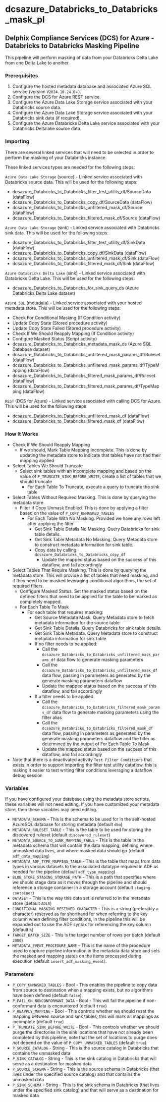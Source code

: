 # dcsazure_Databricks_to_Databricks_mask_pl
## Delphix Compliance Services (DCS) for Azure - Databricks to Databricks Masking Pipeline

This pipeline will perform masking of data from your Databricks Delta Lake from one Delta Lake to another.

### Prerequisites

1. Configure the hosted metadata database and associated Azure SQL service (version `V2024.10.24.0`+).
1. Configure the DCS for Azure REST service.
1. Configure the Azure Data Lake Storage service associated with your Databricks source data.
1. Configure the Azure Data Lake Storage service associated with your Databricks sink data (if required).
1. Configure the Azure Databricks Delta Lake service associated with your Databricks Deltalake source data.


### Importing
There are several linked services that will need to be selected in order to perform the masking of your Databricks
instance.

These linked services types are needed for the following steps:

`Azure Data Lake Storage` (source) - Linked service associated with Databricks source data. This will be used for the
following steps:
* dcsazure_Databricks_to_Databricks_filter_test_utility_df/SourceData (dataFlow)
* dcsazure_Databricks_to_Databricks_copy_df/SourceData (dataFlow)
* dcsazure_Databricks_to_Databricks_unfiltered_mask_df/Source (dataFlow)
* dcsazure_Databricks_to_Databricks_filtered_mask_df/Source (dataFlow)

`Azure Data Lake Storage` (sink) - Linked service associated with Databricks sink data. This will be used for the
following steps:
* dcsazure_Databricks_to_Databricks_filter_test_utility_df/SinkData (dataFlow)
* dcsazure_Databricks_to_Databricks_copy_df/SinkData (dataFlow)
* dcsazure_Databricks_to_Databricks_unfiltered_mask_df/Sink (dataFlow)
* dcsazure_Databricks_to_Databricks_filtered_mask_df/Sink (dataFlow)

`Azure Databricks Delta Lake` (sink) - Linked service associated with Databricks Delta Lake. This will be used for the
following steps:
* dcsazure_Databricks_to_Databricks_for_sink_query_ds (Azure Databricks Delta Lake dataset)

`Azure SQL` (metadata) - Linked service associated with your hosted metadata store. This will be used for the following
steps:
* Check For Conditional Masking (If Condition activity)
* Update Copy State (Stored procedure activity)
* Update Copy State Failed (Stored procedure activity)
* Check If We Should Reapply Mapping (If Condition activity)
* Configure Masked Status (Script activity)
* dcsazure_Databricks_to_Databricks_metadata_mask_ds (Azure SQL Database dataset)
* dcsazure_Databricks_to_Databricks_unfiltered_mask_params_df/Ruleset (dataFlow)
* dcsazure_Databricks_to_Databricks_unfiltered_mask_params_df/TypeMapping (dataFlow)
* dcsazure_Databricks_to_Databricks_filtered_mask_params_df/Ruleset (dataFlow)
* dcsazure_Databricks_to_Databricks_filtered_mask_params_df/TypeMapping (dataFlow)

`REST` (DCS for Azure) - Linked service associated with calling DCS for Azure. This will be used for the following
steps:
* dcsazure_Databricks_to_Databricks_unfiltered_mask_df (dataFlow)
* dcsazure_Databricks_to_Databricks_filtered_mask_df (dataFlow)

### How It Works
* Check If We Should Reapply Mapping
  * If we should, Mark Table Mapping Incomplete. This is done by updating the metadata store to indicate that tables
    have not had their mapping applied
* Select Tables We Should Truncate
  * Select sink tables with an incomplete mapping and based on the value of `P_TRUNCATE_SINK_BEFORE_WRITE`, create a
    list of tables that we should truncate
    * For Each Table To Truncate, execute a query to truncate the sink table
* Select Tables Without Required Masking. This is done by querying the metadata store.
  * Filter If Copy Unmask Enabled. This is done by applying a filter based on the value of `P_COPY_UNMASKED_TABLES`
    * For Each Table With No Masking. Provided we have any rows left after applying the filter
      * Get Sink Table Details No Masking. Query Databricks for sink table details.
      * Get Sink Table Metadata No Masking. Query Metadata store to construct metadata information for sink table.
      * Copy data by calling `dcsazure_Databricks_to_Databricks_copy_df`
          * Update the mapped status based on the success of this dataflow, and fail accordingly
* Select Tables That Require Masking. This is done by querying the metadata store. This will provide a list of tables
  that need masking, and if they need to be masked leveraging conditional algorithms, the set of required filters.
  * Configure Masked Status. Set the masked status based on the defined filters that need to be applied for the table to
    be marked as completely mapped.
  * For Each Table To Mask
    * For each table that requires masking:
      * Get Source Metadata Mask. Query Metadata store to fetch metadata information for the source table 
      * Get Sink Table Details. Query Databricks for sink table details.
      * Get Sink Table Metadata. Query Metadata store to construct metadata information for sink table.
      * If no filter needs to be applied:
        * Call the `dcsazure_Databricks_to_Databricks_unfiltered_mask_params_df` data flow to generate masking
          parameters
        * Call the `dcsazure_Databricks_to_Databricks_unfiltered_mask_df` data flow, passing in parameters as
          generated by the generate masking parameters dataflow
        * Update the mapped status based on the success of this dataflow, and fail accordingly
      * If a filter needs to be applied:
        * Call the `dcsazure_Databricks_to_Databricks_filtered_mask_params_df` data flow to generate masking
          parameters using the filter alias
        * Call the `dcsazure_Databricks_to_Databricks_filtered_mask_df` data flow, passing in parameters as
          generated by the generate masking parameters dataflow and the filter as determined by the output of For
          Each Table To Mask
        * Update the mapped status based on the success of this dataflow, and fail accordingly
* Note that there is a deactivated activity `Test Filter Conditions` that exists in order to support importing the
  filter test utility dataflow, this is making it easier to test writing filter conditions leveraging a dataflow debug
  session

### Variables

If you have configured your database using the metadata store scripts, these variables will not need editing. If you
have customized your metadata store, then these variables may need editing.

* `METADATA_SCHEMA` - This is the schema to be used for in the self-hosted AzureSQL database for storing metadata (default `dbo`)
* `METADATA_RULESET_TABLE` - This is the table to be used for storing the discovered ruleset (default `discovered_ruleset`)
* `METADATA_SOURCE_TO_SINK_MAPPING_TABLE` - This is the table in the metadata schema that will contain the data
  mapping, defining where unmasked data lives, and where masked data should go (default `adf_data_mapping`)
* `METADATA_ADF_TYPE_MAPPING_TABLE` - This is the table that maps from data types in various datasets to the
  associated datatype required in ADF as needed for the pipeline (default `adf_type_mapping`)
* `BLOB_STORE_STAGING_STORAGE_PATH` - This is a path that specifies where we should stage data as it moves through the
  pipeline and should reference a storage container in a storage account (default `staging-container`)
* `DATASET` - This is the way this data set is referred to in the metadata store (default `ADLS`)
* `CONDITIONAL_MASKING_RESERVED_CHARACTER` - This is a string (preferably a character) reserved as for shorthand for
  when referring to the key column when defining filter conditions, in the pipeline this will be expanded out to use the
  ADF syntax for referencing the key column (default `%`)
* `TARGET_BATCH_SIZE` - This is the target number of rows per batch (default `2000`)
* `METADATA_EVENT_PROCEDURE_NAME` - This is the name of the procedure used to capture pipeline information in the
  metadata data store and sets the masked and mapping states on the items processed during execution
  (default `insert_adf_masking_event`).

### Parameters

* `P_COPY_UNMASKED_TABLES` - Bool - This enables the pipeline to copy data from source to destination when a mapping
exists, but no algorithms have been defined (default `false`)
* `P_FAIL_ON_NONCONFORMANT_DATA` - Bool - This will fail the pipeline if non-conformant data is encountered (default
`true`)
* `P_REAPPLY_MAPPING` - Bool - This controls whether we should reset the mapping between source and sink tables, this
  will mark all mappings as incomplete (default `true`)
* `P_TRUNCATE_SINK_BEFORE_WRITE` - Bool - This controls whether we should purge the directories in the sink locations
  that have not already been completed by this pipeline, note that the set of locations to purge does _not_ depend on
  the value of `P_COPY_UNMASKED_TABLES` (default `true`)
* `P_SOURCE_CATALOG` - String - This is the source catalog in Databricks that contains the unmasked data
* `P_SINK_CATALOG` - String - This is the sink catalog in Databricks that will serve as a destination for masked data
* `P_SOURCE_SCHEMA` - String - This is the source schema in Databricks (that lives under the specified source catalog)
and that contains the unmasked data
* `P_SINK_SCHEMA` - String - This is the sink schema in Databricks (that lives under the specified sink catalog) and
that will serve as a destination for masked data

